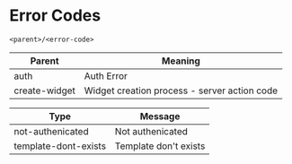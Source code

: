 # Error Codes
```
<parent>/<error-code>
```
|Parent|Meaning|
|-----|-----|
|auth|Auth Error|
|create-widget|Widget creation process - server action code|

|Type|Message|
|-----|-----|
|not-authenicated|Not authenicated|
|template-dont-exists|Template don't exists|